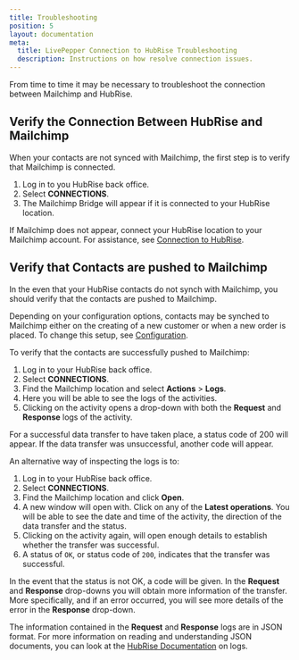 ```yaml
---
title: Troubleshooting
position: 5
layout: documentation
meta:
  title: LivePepper Connection to HubRise Troubleshooting
  description: Instructions on how resolve connection issues.
---
```


From time to time it may be necessary to troubleshoot the connection between Mailchimp and HubRise.

## Verify the Connection Between HubRise and Mailchimp

When your contacts are not synced with Mailchimp, the first step is to verify that Mailchimp is connected.

1. Log in to you HubRise back office.
1. Select **CONNECTIONS**.
1. The Mailchimp Bridge will appear if it is connected to your HubRise location.

If Mailchimp does not appear, connect your HubRise location to your Mailchimp account. For assistance, see [Connection to HubRise](/apps/mailchimp/connect-hubrise).

## Verify that Contacts are pushed to Mailchimp

In the even that your HubRise contacts do not synch with Mailchimp, you should verify that the contacts are pushed to Mailchimp.

Depending on your configuration options, contacts may be synched to Mailchimp either on the creating of a new customer or when a new order is placed. To change this setup, see [Configuration](/apps/mailchimp/configuration).

To verify that the contacts are successfully pushed to Mailchimp:

1. Log in to your HubRise back office.
1. Select **CONNECTIONS**.
1. Find the Mailchimp location and select **Actions** > **Logs**.
1. Here you will be able to see the logs of the activities.
1. Clicking on the activity opens a drop-down with both the **Request** and **Response** logs of the activity.

For a successful data transfer to have taken place, a status code of 200 will appear. If the data transfer was unsuccessful, another code will appear.

An alternative way of inspecting the logs is to:

1. Log in to your HubRise back office.
1. Select **CONNECTIONS**.
1. Find the Mailchimp location and click **Open**.
1. A new window will open with. Click on any of the **Latest operations**. You will be able to see the date and time of the activity, the direction of the data transfer and the status.
1. Clicking on the activity again, will open enough details to establish whether the transfer was successful.
1. A status of `OK`, or status code of `200`, indicates that the transfer was successful.

In the event that the status is not OK, a code will be given. In the **Request** and **Response** drop-downs you will obtain more information of the transfer. More specifically, and if an error occurred, you will see more details of the error in the **Response** drop-down.

The information contained in the **Request** and **Response** logs are in JSON format. For more information on reading and understanding JSON documents, you can look at the [HubRise Documentation](/docs/hubrise-logs) on logs.
